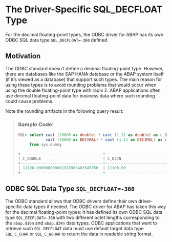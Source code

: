 <!-- loio37e7f19ed112458683f9a39521e62fdd -->

# The Driver-Specific SQL\_DECFLOAT Type

For the decimal floating-point types, the ODBC driver for ABAP has its own ODBC SQL data type `SQL_DECFLOAT=-360` defined.



## Motivation

The ODBC standard doesn’t define a decimal floating-point type. However, there are databases like the SAP HANA database or the ABAP system itself \(if it’s viewed as a database\) that support such types. The main reason for using these types is to avoid rounding problems that would occur when using the double floating-point type with radix 2. ABAP applications often use decimal floating-point data for business data where such rounding could cause problems.

Note the rounding artifacts in the following query result:

> ### Sample Code:  
> ```sql
> SQL> select cast (10000 as double) * cast (1.11 as double) as c_DOUBLE,
>             cast (10000 as DECIMAL) * cast (1.11 as DECIMAL) as c_D34N
>      from sys.dummy
> 
> +------------------------------------+----------------------------+
> | C_DOUBLE                           | C_D34N                     |                   
> +------------------------------------+----------------------------+
> | 11100.000000000001818989403545856  | 11100.00                   |                         
> +------------------------------------+----------------------------+
> 
> ```



<a name="loio37e7f19ed112458683f9a39521e62fdd__section_oth_s3n_4wb"/>

## ODBC SQL Data Type `SQL_DECFLOAT=-360`

The ODBC standard allows that ODBC drivers define their own driver-specific data types if needed. The ODBC driver for ABAP has taken this way for the decimal floating-point types: It has defined its own ODBC SQL data type `SQL_DECFLOAT=-360` with two different octet lengths corresponding to the `abap.d16n` and `abap.d34n` data types. ODBC applications that want to retrieve such `SQL_DECFLOAT` data must use default target data type `SQL_C_CHAR` or `SQL_C_WCHAR` to return the data in readable string format.

